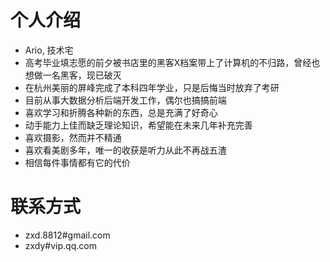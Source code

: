 个人介绍
=======

* Ario, 技术宅
* 高考毕业填志愿的前夕被书店里的黑客X档案带上了计算机的不归路，曾经也想做一名黑客，现已破灭
* 在杭州美丽的屏峰完成了本科四年学业，只是后悔当时放弃了考研
* 目前从事大数据分析后端开发工作，偶尔也搞搞前端
* 喜欢学习和折腾各种新的东西，总是充满了好奇心
* 动手能力上佳而缺乏理论知识，希望能在未来几年补充完善
* 喜欢摄影，然而并不精通
* 喜欢看美剧多年，唯一的收获是听力从此不再战五渣
* 相信每件事情都有它的代价

联系方式
========
* zxd.8812#gmail.com
* zxdy#vip.qq.com